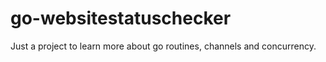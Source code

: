 # go-websitestatuschecker

Just a project to learn more about go routines, channels and concurrency.
